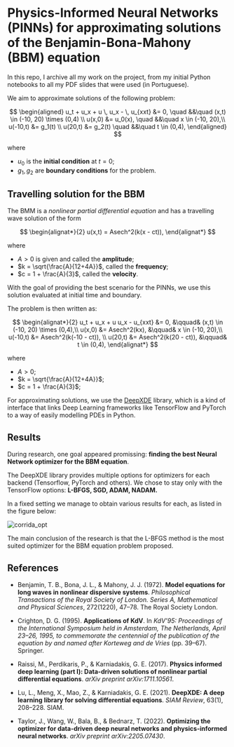 # Physics-Informed Neural Networks (PINNs) for approximating solutions of the Benjamin-Bona-Mahony (BBM) equation

In this repo, I archive all my work on the project, from my initial Python notebooks to all my PDF slides that were used (in Portuguese).

We aim to approximate solutions of the following problem: 

$$
\begin{aligned}
    u_t + u_x + u \, u_x - \, u_{xxt} &= 0, \quad &&\quad (x,t) \in  (-10, 20) \times (0,4) \\
   u(x,0) &= u_0(x),                 \quad &&\quad x \in (-10, 20),\\
   u(-10,t) &= g_1(t) \\
   u(20,t) &= g_2(t)                      \quad &&\quad t \in (0,4),
\end{aligned}
$$

where 
- $u_0$ is the **initial condition** at $t = 0$;
- $g_1, g_2$ are **boundary conditions** for the problem.

## Travelling solution for the BBM

The BMM is a _nonlinear partial differential equation_ and has a travelling wave solution of the form

$$
\begin{alignat*}{2}
    u(x,t) = Asech^2(k(x - ct)),
\end{alignat*}
$$

where 
- $A > 0$ is given and called the **amplitude**;
- $k = \sqrt{\frac{A}{12+4A}}$, called the **frequency**;
- $c = 1 + \frac{A}{3}$, called the **velocity**.

With the goal of providing the best scenario for the PINNs, we use this solution evaluated at initial time and boundary. 

The problem is then written as:

$$
    \begin{alignat*}{2}
        u_t + u_x + u u_x - u_{xxt} &= 0, &\qquad& (x,t) \in  (-10, 20) \times (0,4),\\
        u(x,0) &= Asech^2(kx), &\qquad& x \in (-10, 20),\\
        u(-10,t) &= Asech^2(k(-10 - ct)), \\
        u(20,t) &= Asech^2(k(20 - ct)), &\qquad& t \in (0,4),
    \end{alignat*}
$$

where 
- $A > 0$;
- $k = \sqrt{\frac{A}{12+4A}}$;
- $c = 1 + \frac{A}{3}$;

For approximating solutions, we use the [DeepXDE](https://github.com/lululxvi/deepxde) library, which is a kind of interface that links Deep Learning frameworks like TensorFlow and PyTorch to a way of easily modelling PDEs in Python.

## Results

During research, one goal appeared promissing: **finding the best Neural Network optimizer for the BBM equation**.

The DeepXDE library provides multiple options for optimizers for each backend (Tensorflow, PyTorch and others). We chose to stay only with the TensorFlow options: **L-BFGS, SGD, ADAM, NADAM.**

In a fixed setting we manage to obtain various results for each, as listed in the figure below:

![corrida_opt](https://github.com/user-attachments/assets/4d69534a-15e9-46c3-be93-61572027552f)

The main conclusion of the research is that the L-BFGS method is the most suited optimizer for the BBM equation problem proposed.

## References

- Benjamin, T. B., Bona, J. L., & Mahony, J. J. (1972). **Model equations for long waves in nonlinear dispersive systems**. *Philosophical Transactions of the Royal Society of London. Series A, Mathematical and Physical Sciences*, 272(1220), 47–78. The Royal Society London.

- Crighton, D. G. (1995). **Applications of KdV**. In *KdV’95: Proceedings of the International Symposium held in Amsterdam, The Netherlands, April 23–26, 1995, to commemorate the centennial of the publication of the equation by and named after Korteweg and de Vries* (pp. 39–67). Springer.

- Raissi, M., Perdikaris, P., & Karniadakis, G. E. (2017). **Physics informed deep learning (part I): Data-driven solutions of nonlinear partial differential equations**. *arXiv preprint arXiv:1711.10561*.

- Lu, L., Meng, X., Mao, Z., & Karniadakis, G. E. (2021). **DeepXDE: A deep learning library for solving differential equations**. *SIAM Review*, 63(1), 208–228. SIAM.

- Taylor, J., Wang, W., Bala, B., & Bednarz, T. (2022). **Optimizing the optimizer for data-driven deep neural networks and physics-informed neural networks**. *arXiv preprint arXiv:2205.07430*.
